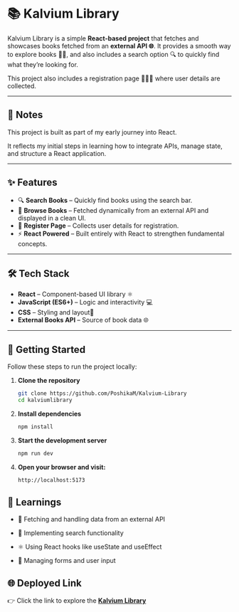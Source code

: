 # 📚 Kalvium Library

Kalvium Library is a simple **React-based project** that fetches and showcases books fetched from an **external API 🌐**. It provides a smooth way to explore books 📖✨, and also includes a search option 🔍 to quickly find what they’re looking for.

This project also includes a registration page 📝🧑‍💻 where user details are collected.

---

## 📌 Notes

This project is built as part of my early journey into React.

It reflects my initial steps in learning how to integrate APIs, manage state, and structure a React application.

---

## ✨ Features

- 🔍 **Search Books** – Quickly find books using the search bar.  
- 📖 **Browse Books** – Fetched dynamically from an external API and displayed in a clean UI.  
- 📝 **Register Page** – Collects user details for registration.  
- ⚡ **React Powered** – Built entirely with React to strengthen fundamental concepts.

---

## 🛠️ Tech Stack

- **React** – Component-based UI library ⚛️
- **JavaScript (ES6+)** – Logic and interactivity 💻
- **CSS** – Styling and layout🎨
- **External Books API** – Source of book data 🌐

---

## 🚀 Getting Started

Follow these steps to run the project locally:

1. **Clone the repository**  
   ```bash
   git clone https://github.com/PoshikaM/Kalvium-Library
   cd kalviumlibrary
   ```
2. **Install dependencies**
   ```bash
   npm install
   ```
3. **Start the development server**
   ```bash
   npm run dev
   ```
4. **Open your browser and visit:**
   ```bash
   http://localhost:5173
   ```

## 🎯 Learnings

- 📡 Fetching and handling data from an external API

- 🔎 Implementing search functionality

- ⚛️ Using React hooks like useState and useEffect

- 📝 Managing forms and user input

## 🌐 Deployed Link

👉 Click the link to explore the [**Kalvium Library**](https://kalvium-library-site.vercel.app/)